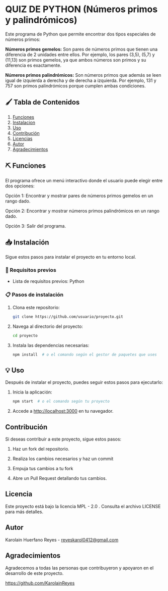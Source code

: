 # QUIZ DE PYTHON (Números primos y palindrómicos)

Este programa de Python que permite encontrar dos tipos especiales de números primos:

**Números primos gemelos:** Son pares de números primos que tienen una diferencia de 2 unidades entre ellos. Por ejemplo, los pares (3,5), (5,7) y (11,13) son primos gemelos, ya que ambos números son primos y su diferencia es exactamente.


**Números primos palindrómicos:** Son números primos que además se leen igual de izquierda a derecha y de derecha a izquierda. Por ejemplo, 131 y 757 son primos palindrómicos porque cumplen ambas condiciones.

## 🖌️ Tabla de Contenidos

1. [Funciones](#funciones)
2. [Instalacion](#instalacion)
3. [Uso](#uso)
4. [Contribución](#contribucion)
5. [Licencias](#licencias)
6. [Autor](#autor)
7. [Agradecimientos](#agradecimientos)

## ⛏️ Funciones

El programa ofrece un menú interactivo donde el usuario puede elegir entre dos opciones:

Opción 1: Encontrar y mostrar pares de números primos gemelos en un rango dado.

Opción 2: Encontrar y mostrar números primos palindrómicos en un rango dado.

Opción 3: Salir del programa.



## 📥 Instalación

Sigue estos pasos para instalar el proyecto en tu entorno local.

### 🔧 Requisitos previos

- Lista de requisitos previos: Python

### 📋 Pasos de instalación

1. Clona este repositorio:
    ```bash
    git clone https://github.com/usuario/proyecto.git
    ```
2. Navega al directorio del proyecto:
    ```bash
    cd proyecto
    ```
3. Instala las dependencias necesarias:
    ```bash
    npm install  # o el comando según el gestor de paquetes que uses
    ```

## 💡 Uso

Después de instalar el proyecto, puedes seguir estos pasos para ejecutarlo:

1. Inicia la aplicación:
    ```bash
    npm start  # o el comando según tu proyecto
    ```
2. Accede a [http://localhost:3000](http://localhost:3000) en tu navegador.

## Contribución 

Si deseas contribuir a este proyecto, sigue estos pasos:

1. Haz un fork del repositorio.

2. Realiza los cambios necesarios y haz un commit

3. Empuja tus cambios a tu fork

4. Abre un Pull Request detallando tus cambios.

## Licencia
Este proyecto está bajo la licencia MPL - 2.0 . Consulta el archivo LICENSE para más detalles.

## Autor

Karolain Huerfano Reyes - reyeskarol0412@gmail.com

## Agradecimientos

Agradecemos a todas las personas que contribuyeron y apoyaron en el desarrollo de este proyecto.





https://github.com/KarolainReyes
